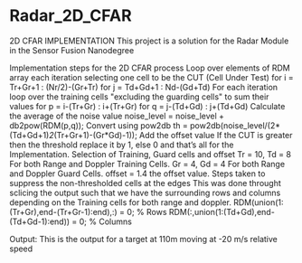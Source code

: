 # Radar_2D_CFAR
 2D CFAR IMPLEMENTATION
This project is a solution for the Radar Module in the Sensor Fusion Nanodegree

Implementation steps for the 2D CFAR process
Loop over elements of RDM array each iteration selecting one cell to be the CUT (Cell Under Test)
for i = Tr+Gr+1 : (Nr/2)-(Gr+Tr)
for j = Td+Gd+1 : Nd-(Gd+Td)
For each iteration loop over the training cells "excluding the guarding cells" to sum their values
for p = i-(Tr+Gr) : i+(Tr+Gr)
for q = j-(Td+Gd) : j+(Td+Gd)
Calculate the average of the noise value
noise_level = noise_level + db2pow(RDM(p,q));
Convert using pow2db
th = pow2db(noise_level/(2*(Td+Gd+1)*2*(Tr+Gr+1)-(Gr*Gd)-1));
Add the offset value
If the CUT is greater then the threshold replace it by 1, else 0
and that’s all for the Implementation.
Selection of Training, Guard cells and offset
Tr = 10, Td = 8 For both Range and Doppler Training Cells.
Gr = 4, Gd = 4 For both Range and Doppler Guard Cells.
offset = 1.4 the offset value.
Steps taken to suppress the non-thresholded cells at the edges
This was done throught sclicing the output such that we have the surrounding rows and columns depending on the Training cells for both range and doppler.
RDM(union(1:(Tr+Gr),end-(Tr+Gr-1):end),:) = 0; % Rows
RDM(:,union(1:(Td+Gd),end-(Td+Gd-1):end)) = 0; % Columns

Output:
This is the output for a target at 110m moving at -20 m/s relative speed
